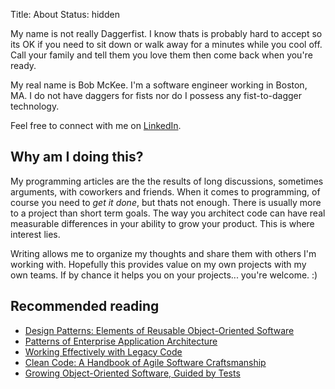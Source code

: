 Title: About
Status: hidden

My name is not really Daggerfist.  I know thats is probably hard to accept so its OK if you need to sit down or walk away for a minutes while you cool off.  Call your family and tell them you love them then come back when you're ready.

My real name is Bob McKee. I'm a software engineer working in Boston, MA.  I do not have daggers for fists nor do I possess any fist-to-dagger technology.

Feel free to connect with me on [LinkedIn][].

## Why am I doing this?

My programming articles are the the results of long discussions, sometimes arguments, with coworkers and friends.  When it comes to programming, of course you need to *get it done*, but thats not enough.  There is usually more to a project than short term goals.  The way you architect code can have real measurable differences in your ability to grow your product.  This is where interest lies.

Writing allows me to organize my thoughts and share them with others I'm working with.  Hopefully this provides value on my own projects with my own teams.  If by chance it helps you on your projects... you're welcome.  :)

## Recommended reading

- [Design Patterns: Elements of Reusable Object-Oriented Software](http://amzn.com/B000SEIBB8)
- [Patterns of Enterprise Application Architecture](http://amzn.com/B000OZ0NAI)
- [Working Effectively with Legacy Code](http://amzn.com/B005OYHF0A)
- [Clean Code: A Handbook of Agile Software Craftsmanship](http://amzn.com/B001GSTOAM)
- [Growing Object-Oriented Software, Guided by Tests](http://amzn.com/B002TIOYVW)

[LinkedIn]: http://www.linkedin.com/in/bywires/